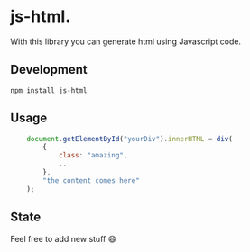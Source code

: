 # js-html.

With this library you can generate html using Javascript code.

## Development

`npm install js-html`

## Usage

```js
    document.getElementById("yourDiv").innerHTML = div(
        {
            class: "amazing",
            ...
        },
        "the content comes here"
    );

```

## State

Feel free to add new stuff :smile:
